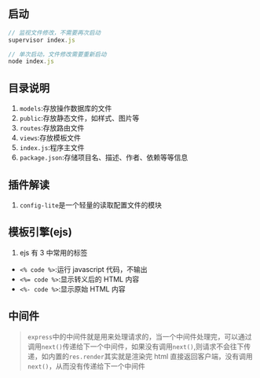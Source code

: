 ## 启动

```js
// 监视文件修改，不需要再次启动
supervisor index.js

// 单次启动，文件修改需要重新启动
node index.js

```

## 目录说明

1. `models`:存放操作数据库的文件
2. `public`:存放静态文件，如样式、图片等
3. `routes`:存放路由文件
4. `views`:存放模板文件
5. `index.js`:程序主文件
6. `package.json`:存储项目名、描述、作者、依赖等等信息

## 插件解读

1. `config-lite`是一个轻量的读取配置文件的模块

## 模板引擎(ejs)

1. ejs 有 3 中常用的标签

- `<% code %>`:运行 javascript 代码，不输出
- `<%= code %>`:显示转义后的 HTML 内容
- `<%- code %>`:显示原始 HTML 内容

## 中间件

> `express`中的中间件就是用来处理请求的，当一个中间件处理完，可以通过调用`next()`传递给下一个中间件，如果没有调用`next()`,则请求不会往下传递，如内置的`res.render`其实就是渲染完 html 直接返回客户端，没有调用`next()`，从而没有传递给下一个中间件

